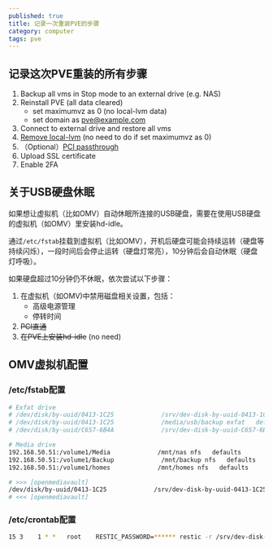 ```yaml
---
published: true
title: 记录一次重装PVE的步骤
category: computer
tags: pve
---
```

## 记录这次PVE重装的所有步骤

1. Backup all vms in Stop mode to an external drive (e.g. NAS)
2. Reinstall PVE (all data cleared)  
	- set maximumvz as 0 (no local-lvm data)
	- set domain as pve@example.com
3. Connect to external drive and restore all vms
4. [Remove local-lvm](https://icn.ink/pve/20.html) (no need to do if set maximumvz as 0)
4. （Optional）[PCI passthrough](https://youtu.be/t_1o0rM3S7o?si=wey-mHQo953OEHhn&t=766)
6. Upload SSL certificate
7. Enable 2FA

## 关于USB硬盘休眠

如果想让虚拟机（比如OMV）自动休眠所连接的USB硬盘，需要在使用USB硬盘的虚拟机（如OMV）里安装hd-idle。

通过`/etc/fstab`挂载到虚拟机（比如OMV），开机后硬盘可能会持续运转（硬盘等持续闪烁），一段时间后会停止运转（硬盘灯常亮），10分钟后会自动休眠（硬盘灯呼吸）。

如果硬盘超过10分钟仍不休眠，依次尝试以下步骤：
1. 在虚拟机（如OMV)中禁用磁盘相关设置，包括：  
	- 高级电源管理
	- 停转时间
1. ~~PCI直通~~
1. ~~在PVE上安装hd-idle~~ (no need)

## OMV虚拟机配置

### /etc/fstab配置

```bash
# Exfat drive
# /dev/disk/by-uuid/0413-1C25             /srv/dev-disk-by-uuid-0413-1C25 exfat   defaults,nofail,uid=1024,gid=100        0 2
# /dev/disk/by-uuid/0413-1C25             /media/usb/backup exfat   defaults,nofail,uid=1024,gid=100        0 2
# /dev/disk/by-uuid/C657-6B4A             /srv/dev-disk-by-uuid-C657-6B4A exfat   defaults,nofail,uid=1024,gid=100        0 2

# Media drive
192.168.50.51:/volume1/Media             /mnt/nas nfs   defaults        0 0
192.168.50.51:/volume1/Backup             /mnt/backup nfs   defaults        0 0
192.168.50.51:/volume1/homes             /mnt/homes nfs   defaults        0 0

# >>> [openmediavault]
/dev/disk/by-uuid/0413-1C25             /srv/dev-disk-by-uuid-0413-1C25 exfat   defaults,nofail 0 2
# <<< [openmediavault]
```

### /etc/crontab配置

```bash
15 3    1 * *   root    RESTIC_PASSWORD=****** restic -r /srv/dev-disk-by-uuid-0413-1C25/restic-repo backup --verbose /mnt/nas/Personal /mnt/nas/Manga /mnt/nas/calibre-book-library /mnt/nas/public >> /home/admin/restic-log.txt
```

